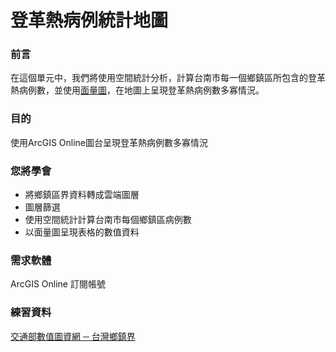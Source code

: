 # 登革熱病例統計地圖

### 前言

在這個單元中，我們將使用空間統計分析，計算台南市每一個鄉鎮區所包含的登革熱病例數，並使用[面量圖](http://www.all4you.com.tw/web3/vip/forum/studyclub/studyclub_content.asp?FrGroup=G&frno=1070)，在地圖上呈現登革熱病例數多寡情況。

### 目的

使用ArcGIS Online圖台呈現登革熱病例數多寡情況

### 您將學會

* 將鄉鎮區界資料轉成雲端圖層
* 圖層篩選
* 使用空間統計計算台南市每個鄉鎮區病例數
* 以面量圖呈現表格的數值資料

### 需求軟體

ArcGIS Online 訂閱帳號

### 練習資料

[交通部數值圖資網 ─ 台灣鄉鎮界](https://gist-map.motc.gov.tw/Complex/MapTopic)

